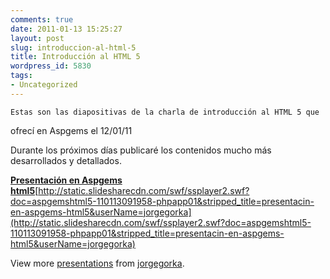 ```yaml
---
comments: true
date: 2011-01-13 15:25:27
layout: post
slug: introduccion-al-html-5
title: Introducción al HTML 5
wordpress_id: 5830
tags:
- Uncategorized
---
```



    Estas son las diapositivas de la charla de introducción al HTML 5 que   
ofrecí en Aspgems el 12/01/11 

Durante los próximos días publicaré los contenidos mucho más   
desarrollados y detallados. 

**[Presentación en Aspgems html5](http://www.slideshare.net/jorgegorka/presentacin-en-aspgems-html5)**[http://static.slidesharecdn.com/swf/ssplayer2.swf?doc=aspgemshtml5-110113091958-phpapp01&stripped_title=presentacin-en-aspgems-html5&userName=jorgegorka](http://static.slidesharecdn.com/swf/ssplayer2.swf?doc=aspgemshtml5-110113091958-phpapp01&stripped_title=presentacin-en-aspgems-html5&userName=jorgegorka)

View more [presentations](http://www.slideshare.net/) from [jorgegorka](http://www.slideshare.net/jorgegorka).


  
